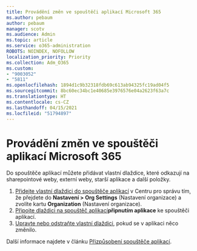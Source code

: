 ```yaml
---
title: Provádění změn ve spouštěči aplikací Microsoft 365
ms.author: pebaum
author: pebaum
manager: scotv
ms.audience: Admin
ms.topic: article
ms.service: o365-administration
ROBOTS: NOINDEX, NOFOLLOW
localization_priority: Priority
ms.collection: Adm_O365
ms.custom:
- "9003052"
- "5811"
ms.openlocfilehash: 1894d1c9b32318fdb69c613ab94325fc19ad04f5
ms.sourcegitcommit: 8bc60ec34bc1e40685e3976576e04a2623f63a7c
ms.translationtype: HT
ms.contentlocale: cs-CZ
ms.lasthandoff: 04/15/2021
ms.locfileid: "51794897"
---
```

# <a name="make-changes-to-the-microsoft-365-app-launcher"></a>Provádění změn ve spouštěči aplikací Microsoft 365

Do spouštěče aplikací můžete přidávat vlastní dlaždice, které odkazují na sharepointové weby, externí weby, starší aplikace a další položky.

1. [Přidejte vlastní dlaždici do spouštěče aplikací](https://docs.microsoft.com/microsoft-365/admin/manage/customize-the-app-launcher) v Centru pro správu tím, že přejdete do  **Nastavení > Org Settings**  (Nastavení organizace) a zvolíte kartu  **Organization** (Nastavení organizace).
2. [Připojte dlaždici na spouštěč aplikací](https://docs.microsoft.com/microsoft-365/admin/manage/customize-the-app-launcher#promote-the-tile-to-app-launcher)**připnutím aplikace** ke spouštěči aplikací.
3. [Upravte nebo odstraňte vlastní dlaždici](https://docs.microsoft.com/microsoft-365/admin/manage/customize-the-app-launcher#edit-or-delete-a-custom-tile), pokud se v aplikaci něco změnilo.

Další informace najdete v článku [Přizpůsobení spouštěče aplikací](https://docs.microsoft.com/microsoft-365/admin/manage/customize-the-app-launcher).
